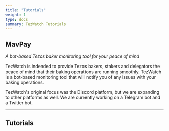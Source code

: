 ```yaml
---
title: "Tutorials"
weight: 1
type: docs
summary: TezWatch Tutorials
---
```

**MavPay**
---
*A bot-based Tezos baker monitoring tool for your peace of mind*

TezWatch is indended to provide Tezos bakers, stakers and delegators the peace of mind that their baking operations are running smoothly. TezWatch is a bot-based monitoring tool that will notify you of any issues with your baking operations.

TezWatch's original focus was the Discord platform, but we are expanding to other platforms as well. We are currently working on a Telegram bot and a Twitter bot.

---

## Tutorials